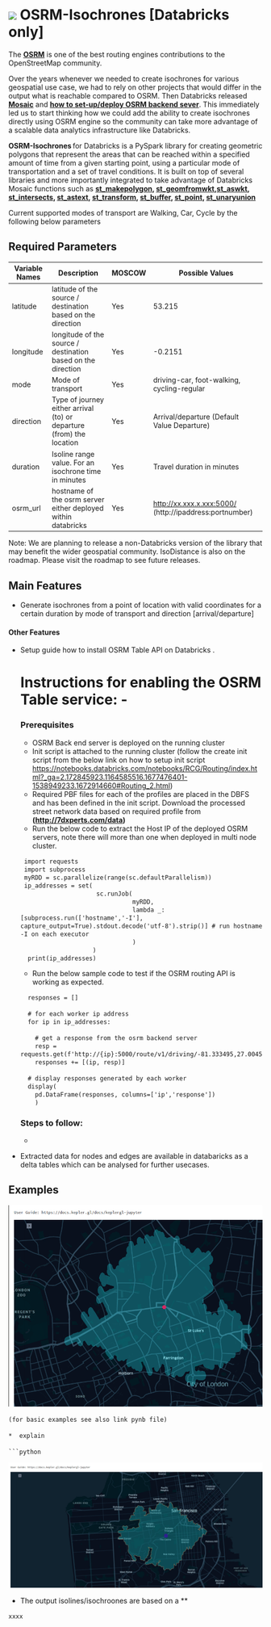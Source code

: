 # <img src="https://files.training.databricks.com/images/databricks-logo.png" width=40px> OSRM-Isochrones [Databricks only] 

The **[OSRM](http://project-osrm.org/)** is one of the best routing engines contributions to the OpenStreetMap community.

Over the years whenever we needed to create isochrones for various geospatial use case, we had to rely on other projects that would differ in the output what is reachable compared to OSRM. Then Databricks released **[Mosaic](https://www.databricks.com/blog/2022/05/02/high-scale-geospatial-processing-with-mosaic.html)** and 
**[how to set-up/deploy OSRM backend sever](https://www.databricks.com/solutions/accelerators/scalable-route-generation)**. 
This immediately led us to start thinking how we could add the ability to create isochrones directly using OSRM engine so the community can take more advantage of a scalable data analytics infrastructure like Databricks.

**OSRM-Isochrones** for Databricks is a PySpark library for creating geometric polygons that represent the areas that can be reached within a specified amount of time from a given starting point, using a particular mode of transportation and a set of travel conditions. It is built on top of several libraries and more importantly integrated to take advantage of Databricks Mosaic functions such as **[st_makepolygon](https://databrickslabs.github.io/mosaic/api/geometry-constructors.html#st-makepolygon), [st_geomfromwkt](https://databrickslabs.github.io/mosaic/api/geometry-constructors.html#st-geomfromwkt),[st_aswkt](https://databrickslabs.github.io/mosaic/api/geometry-constructors.html#st-aswkt), [st_intersects](https://databrickslabs.github.io/mosaic/api/geometry-constructors.html#st-intersects), [st_astext](https://databrickslabs.github.io/mosaic/api/geometry-constructors.html#st-astext), [st_transform](https://databrickslabs.github.io/mosaic/api/geometry-constructors.html#st-transform), [st_buffer](https://databrickslabs.github.io/mosaic/api/spatial-functions.html#st-buffer), [st_point](https://databrickslabs.github.io/mosaic/api/geometry-constructors.html#st-point), [st_unaryunion](https://databrickslabs.github.io/mosaic/api/geometry-constructors.html#st-unaryunion)**

Current supported modes of transport are Walking, Car, Cycle by the following below parameters

## Required Parameters 
|Variable Names   |	Description           |	MOSCOW     |	Possible Values            |
|--------------   |-----------------------|------------|-------------------------------|
|latitude         |	latitude of the source / destination based on the direction |	Yes|	53.215|
|longitude        |	longitude of the source / destination based on the direction |	Yes|	-0.2151|
|mode             |	Mode of transport	    |Yes	       |driving-car, foot-walking,  cycling-regular|
|direction        |	Type of journey either arrival (to) or departure (from) the location|	Yes	|Arrival/departure (Default Value Departure)|
|duration         |	Isoline range value. For an isochrone time in minutes|	Yes|	Travel duration in minutes|
|osrm_url        |	hostname of the osrm server either deployed within databricks |	Yes|	http://xx.xxx.x.xxx:5000/  (http://ipaddress:portnumber)|


Note: We are planning to release a non-Databricks version of the library that may benefit the wider geospatial community. IsoDistance is also on the roadmap. Please visit the roadmap to see future releases.  

## Main Features
   * Generate isochrones from a point of location with valid coordinates for a certain duration by mode of transport and direction [arrival/departure]
 
  #### Other Features
  * Setup guide how to install OSRM Table API on Databricks .
    # Instructions for enabling the OSRM Table service: -
     ### Prerequisites
      - OSRM Back end server is deployed on the running cluster
      - Init script is attached to the running cluster (follow the create init script from the below link on how to setup init script https://notebooks.databricks.com/notebooks/RCG/Routing/index.html?_ga=2.172845923.1164585516.1677476401-1538949233.1672914660#Routing_2.html)
      - Required PBF files for each of the profiles are placed in the DBFS and has been defined in the init script. Download the processed street network data based on required profile from **(http://7dxperts.com/data)** 
      - Run the below code to extract the Host IP of the deployed OSRM servers, note there will more than one when deployed in multi node cluster.
     ```
      import requests
      import subprocess
      myRDD = sc.parallelize(range(sc.defaultParallelism))
      ip_addresses = set( 
                          sc.runJob(
                                    myRDD, 
                                    lambda _: [subprocess.run(['hostname','-I'], capture_output=True).stdout.decode('utf-8').strip()] # run hostname -I on each executor
                                    )
                         )
       print(ip_addresses)
     ```
      - Run the below sample code to test if the OSRM routing API is working as expected. 
      ```
        responses = []

        # for each worker ip address
        for ip in ip_addresses:

          # get a response from the osrm backend server
          resp = requests.get(f'http://{ip}:5000/route/v1/driving/-81.333495,27.004571;-81.906328,28.881845;-81.906328,28.881845').text
          responses += [(ip, resp)]

        # display responses generated by each worker
        display(
          pd.DataFrame(responses, columns=['ip','response'])
          )
      ```
     ### Steps to follow:
      -  
  
  * Extracted data for nodes and edges are available in databaricks as a delta tables which can be analysed for further usecases.
  
  

## Examples

![](docs/pics/Isochrones_London.png)
```
(for basic examples see also link pynb file)

*  explain

```python
```
![](docs/pics/Isochrones_Sanfransisco.png)
* The output isolines/isochroones are based on a **

```python
xxxx
```

